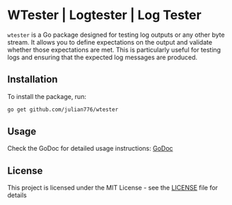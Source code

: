 # WTester | Logtester | Log Tester

`wtester` is a Go package designed for testing log outputs or any other byte stream. It allows you to define expectations on the output and validate whether those expectations are met. This is particularly useful for testing logs and ensuring that the expected log messages are produced.

## Installation

To install the package, run:

```sh
go get github.com/julian776/wtester
```

## Usage

Check the GoDoc for detailed usage instructions: [GoDoc](https://pkg.go.dev/github.com/julian776/wtester)

## License

This project is licensed under the MIT License - see the [LICENSE](LICENSE) file for details
